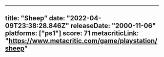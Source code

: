 
---
title: "Sheep"
date: "2022-04-09T23:38:28.846Z"
releaseDate: "2000-11-06"
platforms: ["ps1"]
score: 71
metacriticLink: "https://www.metacritic.com/game/playstation/sheep"
---
